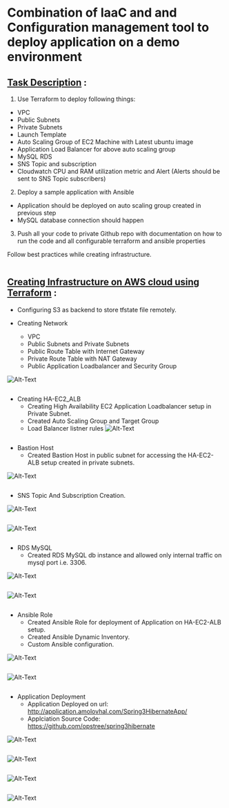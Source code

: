 # **Combination of IaaC and and Configuration management tool to deploy application on a demo environment**


## **<u>Task Description</u>** :
1. Use Terraform to deploy following things:
- VPC
- Public Subnets
- Private Subnets
- Launch Template
- Auto Scaling Group of EC2 Machine with Latest ubuntu image
- Application Load Balancer for above auto scaling group
- MySQL RDS
- SNS Topic and subscription
- Cloudwatch CPU and RAM utilization metric and Alert (Alerts should be sent to SNS Topic subscribers)

2. Deploy a sample application with Ansible
- Application should be deployed on auto scaling group created in previous step
- MySQL database connection should happen

3. Push all your code to private Github repo with documentation on how to run the code and all configurable terraform and ansible properties

Follow best practices while creating infrastructure.

```
```
## **<u>Creating Infrastructure on AWS cloud using Terraform</u>** :
-   Configuring S3 as backend to store tfstate file remotely.

-   Creating Network 
    - VPC
    - Public Subnets and Private Subnets
    - Public Route Table with Internet Gateway
    - Private Route Table with NAT Gateway
    - Public Application Loadbalancer and Security Group


![Alt-Text](screenshot/1.png)
```
```

-   Creating HA-EC2_ALB
    - Creating High Availability EC2 Application Loadbalancer setup in Private Subnet.
    - Created Auto Scaling Group and Target Group
    - Load Balancer listner rules
![Alt-Text](screenshot/2.png)
```
```

-   Bastion Host
    -  Created Bastion Host in public subnet for accessing the HA-EC2-ALB setup created in private subnets. 

![Alt-Text](screenshot/3.png)
```
```

- SNS Topic And Subscription Creation.

![Alt-Text](screenshot/4.png)
```
```
![Alt-Text](screenshot/5.png)
```
```

-   RDS MySQL
    - Created RDS MySQL db instance and allowed only internal traffic on mysql port i.e. 3306. 

![Alt-Text](screenshot/6.png)
```
```
![Alt-Text](screenshot/7.png)
```
```
-   Ansible Role
    - Created Ansible Role for deployment of Application on HA-EC2-ALB setup.
    - Created Ansible Dynamic Inventory.
    - Custom Ansible configuration.

![Alt-Text](screenshot/8.png)
```
```
![Alt-Text](screenshot/9.png)
```
```
-   Application Deployment
    - Application Deployed on url: http://application.amolovhal.com/Spring3HibernateApp/
    - Applciation Source Code: https://github.com/opstree/spring3hibernate

![Alt-Text](screenshot/10.png)
```
```
![Alt-Text](screenshot/11.png)
```
```
![Alt-Text](screenshot/12.png)
```
```
![Alt-Text](screenshot/13.png)



